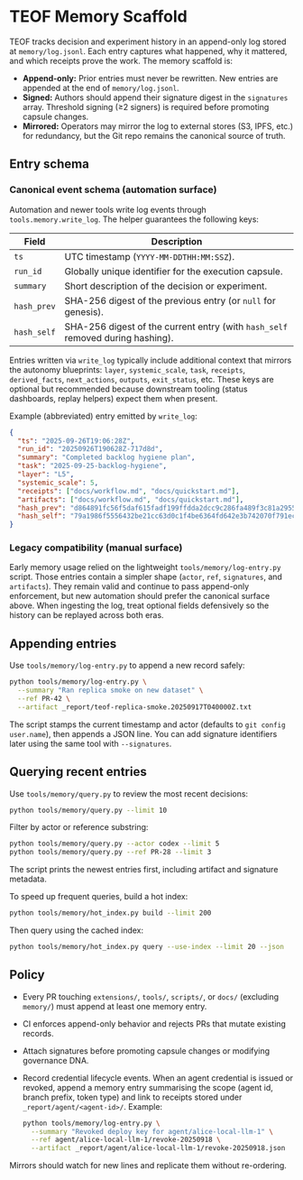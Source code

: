# TEOF Memory Scaffold

TEOF tracks decision and experiment history in an append-only log stored at `memory/log.jsonl`. Each entry captures what happened, why it mattered, and which receipts prove the work. The memory scaffold is:

- **Append-only:** Prior entries must never be rewritten. New entries are appended at the end of `memory/log.jsonl`.
- **Signed:** Authors should append their signature digest in the `signatures` array. Threshold signing (≥2 signers) is required before promoting capsule changes.
- **Mirrored:** Operators may mirror the log to external stores (S3, IPFS, etc.) for redundancy, but the Git repo remains the canonical source of truth.

## Entry schema

### Canonical event schema (automation surface)

Automation and newer tools write log events through `tools.memory.write_log`. The
helper guarantees the following keys:

| Field         | Description |
|---------------|-------------|
| `ts`          | UTC timestamp (`YYYY-MM-DDTHH:MM:SSZ`). |
| `run_id`      | Globally unique identifier for the execution capsule. |
| `summary`     | Short description of the decision or experiment. |
| `hash_prev`   | SHA-256 digest of the previous entry (or `null` for genesis). |
| `hash_self`   | SHA-256 digest of the current entry (with `hash_self` removed during hashing). |

Entries written via `write_log` typically include additional context that mirrors
the autonomy blueprints: `layer`, `systemic_scale`, `task`, `receipts`,
`derived_facts`, `next_actions`, `outputs`, `exit_status`, etc. These keys are
optional but recommended because downstream tooling (status dashboards, replay
helpers) expect them when present.

Example (abbreviated) entry emitted by `write_log`:

```json
{
  "ts": "2025-09-26T19:06:28Z",
  "run_id": "20250926T190628Z-717d8d",
  "summary": "Completed backlog hygiene plan",
  "task": "2025-09-25-backlog-hygiene",
  "layer": "L5",
  "systemic_scale": 5,
  "receipts": ["docs/workflow.md", "docs/quickstart.md"],
  "artifacts": ["docs/workflow.md", "docs/quickstart.md"],
  "hash_prev": "d864891fc56f5daf615fadf199ffdda2dcc9c286fa489f3c81a295535c0d46e9",
  "hash_self": "79a1986f5556432be21cc63d0c1f4be6364fd642e3b742070f791ecd0109c86b"
}
```

### Legacy compatibility (manual surface)

Early memory usage relied on the lightweight `tools/memory/log-entry.py` script.
Those entries contain a simpler shape (`actor`, `ref`, `signatures`, and
`artifacts`). They remain valid and continue to pass append-only enforcement, but
new automation should prefer the canonical surface above. When ingesting the log,
treat optional fields defensively so the history can be replayed across
both eras.

## Appending entries

Use `tools/memory/log-entry.py` to append a new record safely:

```bash
python tools/memory/log-entry.py \
  --summary "Ran replica smoke on new dataset" \
  --ref PR-42 \
  --artifact _report/teof-replica-smoke.20250917T040000Z.txt
```

The script stamps the current timestamp and actor (defaults to `git config user.name`), then appends a JSON line. You can add signature identifiers later using the same tool with `--signatures`.

## Querying recent entries

Use `tools/memory/query.py` to review the most recent decisions:

```bash
python tools/memory/query.py --limit 10
```

Filter by actor or reference substring:

```bash
python tools/memory/query.py --actor codex --limit 5
python tools/memory/query.py --ref PR-28 --limit 3
```

The script prints the newest entries first, including artifact and signature metadata.

To speed up frequent queries, build a hot index:

```bash
python tools/memory/hot_index.py build --limit 200
```

Then query using the cached index:

```bash
python tools/memory/hot_index.py query --use-index --limit 20 --json
```

## Policy

- Every PR touching `extensions/`, `tools/`, `scripts/`, or `docs/` (excluding `memory/`) must append at least one memory entry.
- CI enforces append-only behavior and rejects PRs that mutate existing records.
- Attach signatures before promoting capsule changes or modifying governance DNA.
- Record credential lifecycle events. When an agent credential is issued or revoked, append a memory entry summarising the scope (agent id, branch prefix, token type) and link to receipts stored under `_report/agent/<agent-id>/`. Example:

  ```bash
  python tools/memory/log-entry.py \
    --summary "Revoked deploy key for agent/alice-local-llm-1" \
    --ref agent/alice-local-llm-1/revoke-20250918 \
    --artifact _report/agent/alice-local-llm-1/revoke-20250918.json
  ```

Mirrors should watch for new lines and replicate them without re-ordering.
